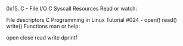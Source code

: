 0x15. C - File I/O
C
Syscall
Resources
Read or watch:

File descriptors
C Programming in Linux Tutorial #024 - open() read() write() Functions
man or help:

open
close
read
write
dprintf
